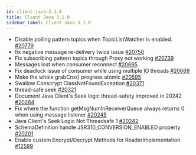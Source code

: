 ```yaml
---
id: client-java-3.1.0
title: Client Java 3.1.0
sidebar_label: Client Java 3.1.0
---
```


- Disable polling pattern topics when TopicListWatcher is enabled. [#20779](https://github.com/apache/pulsar/pull/20779)
- fix negative message re-delivery twice issue [#20750](https://github.com/apache/pulsar/pull/20750)
- Fix subscribing pattern topics through Proxy not working [#20739](https://github.com/apache/pulsar/pull/20739)
- Messages lost when consumer reconnect [#20695](https://github.com/apache/pulsar/pull/20695)
- Fix deadlock issue of consumer while using multiple IO threads [#20669](https://github.com/apache/pulsar/pull/20669)
- Make the whole grabCnx() progress atomic [#20595](https://github.com/apache/pulsar/pull/20595)
- Swallow Conscrypt ClassNotFoundException [#20371](https://github.com/apache/pulsar/pull/20371)
- thread-safe seek [#20321](https://github.com/apache/pulsar/pull/20321)
- Document Java Client's Seek logic thread-safety improved in 20242 [#20284](https://github.com/apache/pulsar/pull/20284)
- Fix where the function getMsgNumInReceiverQueue always returns 0 when using message listener [#20245](https://github.com/apache/pulsar/pull/20245)
- Java Client's Seek Logic Not Threadsafe 1 [#20242](https://github.com/apache/pulsar/pull/20242)
- SchemaDefinition handle JSR310_CONVERSION_ENABLED property [#20201](https://github.com/apache/pulsar/pull/20201)
- Enable custom Encrypt/Decrypt Methods for ReaderImplementation. [#12599](https://github.com/apache/pulsar/pull/12599)
